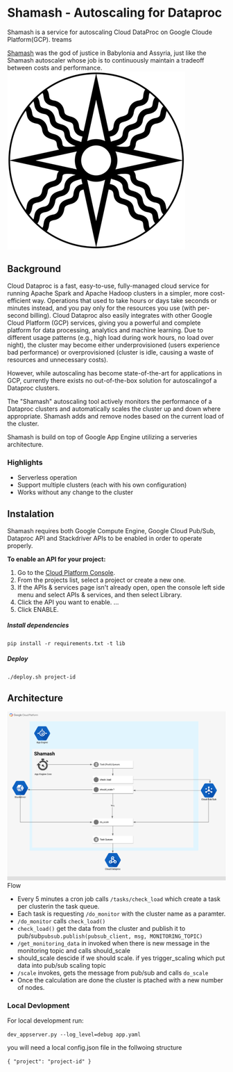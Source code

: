 # Shamash - Autoscaling for Dataproc
Shamash is a service for autoscaling Cloud DataProc on Google Cloude Platform(GCP).
treams

[Shamash](https://www.wikiwand.com/en/Shamash) was the god of justice in Babylonia and Assyria, just like
the Shamash autoscaler whose job is to continuously maintain a tradeoff between costs and
performance.
![](static/Shamash.png)

## Background
Cloud Dataproc is a fast, easy-to-use, fully-managed cloud service for running Apache Spark and Apache Hadoop clusters in a simpler, more cost-efficient way. Operations that used to take hours or days take seconds or minutes instead, and you pay only for the resources you use (with per-second billing). Cloud Dataproc also easily integrates with other Google Cloud Platform (GCP) services, giving you a powerful and complete platform for data processing, analytics and machine learning.
Due to different usage patterns (e.g., high load during work hours, no load over night), the cluster may become either underprovisioned (users experience bad performance) or overprovisioned (cluster is idle, causing a waste of resources and unnecessary costs).

However, while autoscaling has become state-of-the-art for applications in GCP, currently there exists no out-of-the-box solution for autoscalingof a Dataproc clusters.

The "Shamash" autoscaling tool actively monitors the performance of a Dataproc clusters and automatically scales the cluster up and down where appropriate. Shamash adds and remove nodes based on the current load of the cluster.

Shamash is build on top of Google App Engine utilizing a serveries architecture. 

### Highlights
* Serverless operation
* Support multiple clusters (each with his own configuration)
* Works without any change to the cluster

## Instalation
Shamash requires both Google Compute Engine, Google Cloud Pub/Sub, Dataproc API and Stackdriver APIs to be enabled in order to operate properly.

**To enable an API for your project:**

1. Go to the [Cloud Platform Console](https://console.cloud.google.com/).
2. From the projects list, select a project or create a new one.
3. If the APIs & services page isn't already open, open the console left side menu and select APIs & services, and then select Library.
4. Click the API you want to enable. ...
5. Click ENABLE.

##### Install dependencies

`pip install -r requirements.txt -t lib`

##### Deploy
`./deploy.sh project-id`


## Architecture
![](Shamash_arch.png)
Flow

* Every 5 minutes a cron job calls `/tasks/check_load` which create a task per clusterin the task queue.
* Each task is requesting `/do_monitor` with the cluster name as a paramter.
* `/do_monitor` calls `check_load()`
* `check_load()` get the data from the cluster and publish it to pub/sub`pubsub.publish(pubsub_client, msg, MONITORING_TOPIC)`
* `/get_monitoring_data` in invoked when there is new message in the monitoring topic and calls should_scale
* should_scale descide if we should scale. if yes trigger_scaling which put data into pub/sub scaling topic
* `/scale` invokes, gets the message from pub/sub and  calls `do_scale`
* Once the calculation are done the cluster is ptached with a new number of nodes.

### Local Devlopment
For local development run:

 `dev_appserver.py --log_level=debug app.yaml`

  you will need a local config.json file in the follwoing structure

`{
"project": "project-id"
}`

